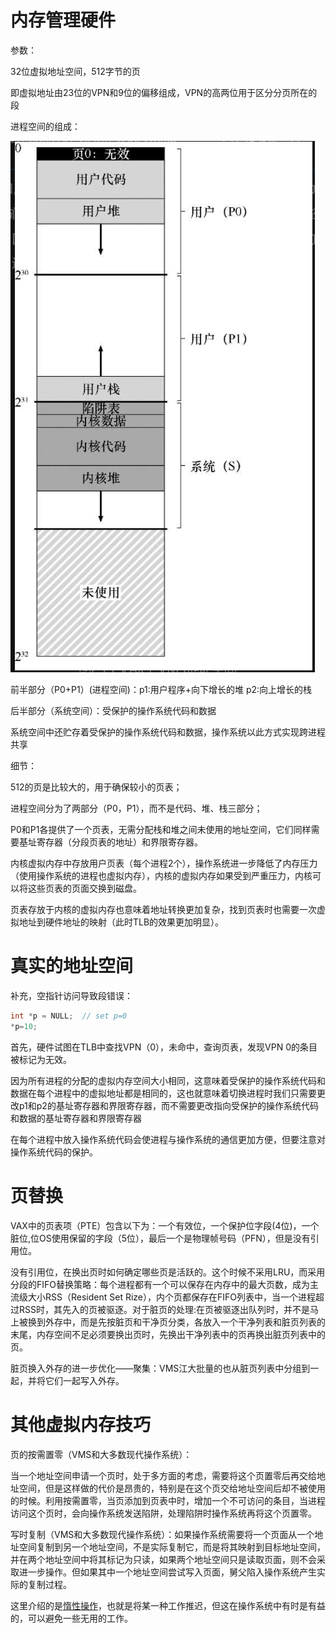 # 内存管理硬件

参数：

32位虚拟地址空间，512字节的页

即虚拟地址由23位的VPN和9位的偏移组成，VPN的高两位用于区分分页所在的段



进程空间的组成：

<img src="./images/1.png">

前半部分（P0+P1）(进程空间)：p1:用户程序+向下增长的堆	p2:向上增长的栈

后半部分（系统空间）：受保护的操作系统代码和数据

系统空间中还贮存着受保护的操作系统代码和数据，操作系统以此方式实现跨进程共享



细节：

512的页是比较大的，用于确保较小的页表；

进程空间分为了两部分（P0，P1），而不是代码、堆、栈三部分；

P0和P1各提供了一个页表，无需分配栈和堆之间未使用的地址空间，它们同样需要基址寄存器（分段页表的地址）和界限寄存器。



内核虚拟内存中存放用户页表（每个进程2个），操作系统进一步降低了内存压力（使用操作系统的进程也虚拟内存），内核的虚拟内存如果受到严重压力，内核可以将这些页表的页面交换到磁盘。



页表存放于内核的虚拟内存也意味着地址转换更加复杂，找到页表时也需要一次虚拟地址到硬件地址的映射（此时TLB的效果更加明显）。



# 真实的地址空间



补充，空指针访问导致段错误：

`````c
int *p = NULL;  // set p=0
*p=10;
`````

首先，硬件试图在TLB中查找VPN（0），未命中，查询页表，发现VPN 0的条目被标记为无效。



因为所有进程的分配的虚拟内存空间大小相同，这意味着受保护的操作系统代码和数据在每个进程中的虚拟地址都是相同的，这也就意味着切换进程时我们只需要更改p1和p2的基址寄存器和界限寄存器，而不需要更改指向受保护的操作系统代码和数据的基址寄存器和界限寄存器



在每个进程中放入操作系统代码会使进程与操作系统的通信更加方便，但要注意对操作系统代码的保护。

# 页替换

VAX中的页表项（PTE）包含以下为：一个有效位，一个保护位字段(4位)，一个脏位,位OS使用保留的字段（5位），最后一个是物理帧号码（PFN），但是没有引用位。



没有引用位，在换出页时如何确定哪些页是活跃的。这个时候不采用LRU，而采用分段的FIFO替换策略：每个进程都有一个可以保存在内存中的最大页数，成为主流级大小RSS（Resident Set Rize），内个页都保存在FIFO列表中，当一个进程超过RSS时，其先入的页被驱逐。对于脏页的处理:在页被驱逐出队列时，并不是马上被换到外存中，而是先按脏页和干净页分类，各放入一个干净列表和脏页列表的末尾，内存空间不足必须要换出页时，先换出干净列表中的页再换出脏页列表中的页。



脏页换入外存的进一步优化——聚集：VMS江大批量的也从脏页列表中分组到一起，并将它们一起写入外存。

# 其他虚拟内存技巧

页的按需置零（VMS和大多数现代操作系统）：

当一个地址空间申请一个页时，处于多方面的考虑，需要将这个页置零后再交给地址空间，但是这样做的代价是昂贵的，特别是在这个页交给地址空间后却不被使用的时候。利用按需置零，当页添加到页表中时，增加一个不可访问的条目，当进程访问这个页时，会向操作系统发送陷阱，处理陷阱时操作系统再将这个页置零。

写时复制（VMS和大多数现代操作系统）：如果操作系统需要将一个页面从一个地址空间复制到另一个地址空间，不是实际复制它，而是将其映射到目标地址空间，并在两个地址空间中将其标记为只读，如果两个地址空间只是读取页面，则不会采取进一步操作。但如果其中一个地址空间尝试写入页面，舅父陷入操作系统产生实际的复制过程。



这里介绍的是<u>惰性操作</u>，也就是将某一种工作推迟，但这在操作系统中有时是有益的，可以避免一些无用的工作。